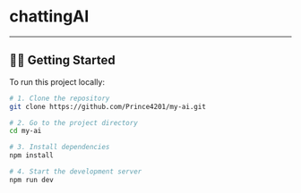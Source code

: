 # chattingAI

---

## 🧑‍💻 Getting Started

To run this project locally:

```bash
# 1. Clone the repository
git clone https://github.com/Prince4201/my-ai.git

# 2. Go to the project directory
cd my-ai

# 3. Install dependencies
npm install

# 4. Start the development server
npm run dev
